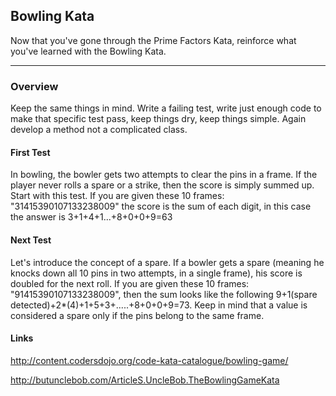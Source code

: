 ## Bowling Kata

Now that you've gone through the Prime Factors Kata, reinforce what you've learned with the Bowling Kata. 

***
### Overview
Keep the same things in mind. 
Write a failing test, write just enough code to make that specific test pass, keep things dry, keep things simple.
Again develop a method not a complicated class.

#### First Test
In bowling, the bowler gets two attempts to clear the pins in a frame.
If the player never rolls a spare or a strike, then the score is simply summed up.
Start with this test. If you are given these 10 frames: "31415390107133238009" the score is the sum of each digit,
in this case the answer is 3+1+4+1...+8+0+0+9=63

#### Next Test
Let's introduce the concept of a spare.
If a bowler gets a spare (meaning he knocks down all 10 pins in two attempts, in a single frame),
his score is doubled for the next roll. If you are given these 10 frames: "91415390107133238009",
then the sum looks like the following 9+1(spare detected)+2*(4)+1+5+3+.....+8+0+0+9=73.
Keep in mind that a value is considered a spare only if the pins belong to the same frame.

#### Links
http://content.codersdojo.org/code-kata-catalogue/bowling-game/

http://butunclebob.com/ArticleS.UncleBob.TheBowlingGameKata